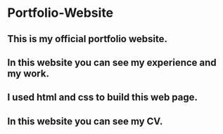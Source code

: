 # Portfolio-Website
## This is my official portfolio website.
## In this website you can see my experience and my work.
## I used html and css to build this web page.
## In this website you can see my CV.

